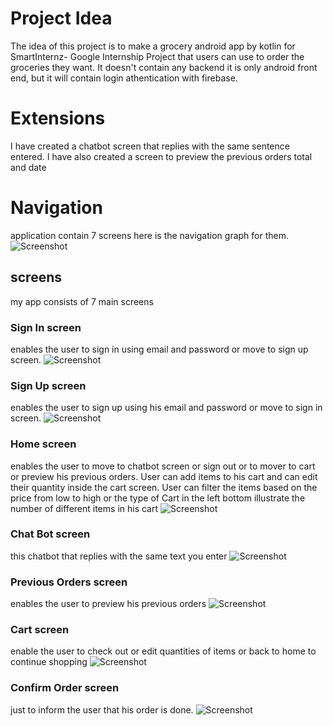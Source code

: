 # Project Idea

The idea of this project is to make a grocery android app by kotlin for SmartInternz- Google Internship Project that users can use to order the groceries they want. It doesn't contain any backend it is only android front end, but it will contain login athentication with firebase.

# Extensions
I have created a chatbot screen that replies with the same sentence entered.
I have also created a screen to preview the previous orders total and date


# Navigation
application contain 7 screens here is the navigation graph for them.
![Screenshot](snippets/navigation.jpg)

## screens
my app consists of 7 main screens

### Sign In screen
enables the user to sign in using email and password or move to sign up screen.
![Screenshot](snippets/signin.jpeg)

### Sign Up screen
enables the user to sign up using his email and password or move to sign in screen.
![Screenshot](snippets/signup.jpeg)

### Home screen
enables the user to move to chatbot screen or sign out or to mover to cart or preview his previous orders. User can add items to his cart and can edit their quantity inside the cart screen. User can filter the items based on the price from low to high or the type of  Cart in the left bottom illustrate the number of different items in his cart
![Screenshot](snippets/home.jpeg)

### Chat Bot screen
this chatbot that replies with the same text you enter
![Screenshot](snippets/chat.jpeg)

### Previous Orders screen
enables the user to preview his previous orders
![Screenshot](snippets/prev.jpeg)

### Cart screen
enable the user to check out or edit quantities of items or back to home to continue shopping
![Screenshot](snippets/cart.jpeg)

### Confirm Order screen
just to inform the user that his order is done.
![Screenshot](snippets/sucess.jpeg)
